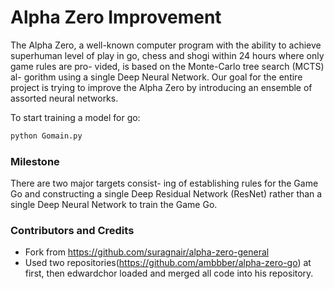 # Alpha Zero Improvement

The Alpha Zero, a well-known computer program with the ability to achieve superhuman level of play in go, chess and shogi within 24 hours where only game rules are pro- vided, is based on the Monte-Carlo tree search (MCTS) al- gorithm using a single Deep Neural Network. Our goal for the entire project is trying to improve the Alpha Zero by introducing an ensemble of assorted neural networks.

To start training a model for go:
```bash
python Gomain.py
```


### Milestone
There are two major targets consist- ing of establishing rules for the Game Go and constructing a single Deep Residual Network (ResNet) rather than a single Deep Neural Network to train the Game Go.


### Contributors and Credits
* Fork from https://github.com/suragnair/alpha-zero-general
* Used two repositories(https://github.com/ambbber/alpha-zero-go) at first, then edwardchor loaded and merged all code into his repository.

